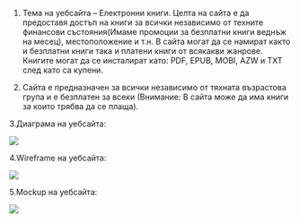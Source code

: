 1. Тема на уебсайта – Електронни книги. Целта на сайта е да предоставя достъп на книги за всички независимо от техните финансови състояния(Имаме промоции за безплатни книги веднъж на месец), местоположение и т.н. В сайта могат да се намират както и безплатни книги така и платени книги от всякакви жанрове. Книгите могат да се инсталират като: PDF, EPUB, MOBI, AZW и TXT  след като са купени. 

2. Сайта е предназначен за всички независимо от тяхната възрастова група и е безплатен за всеки (Внимание: В сайта може да има книги за които трябва да се плаща). 

3.Диаграма на уебсайта: 

![](Diagram.png)

4.Wireframe на уебсайта:

![](Wireframe.png)

5.Mockup на уебсайта:

![](Mockup.png)
